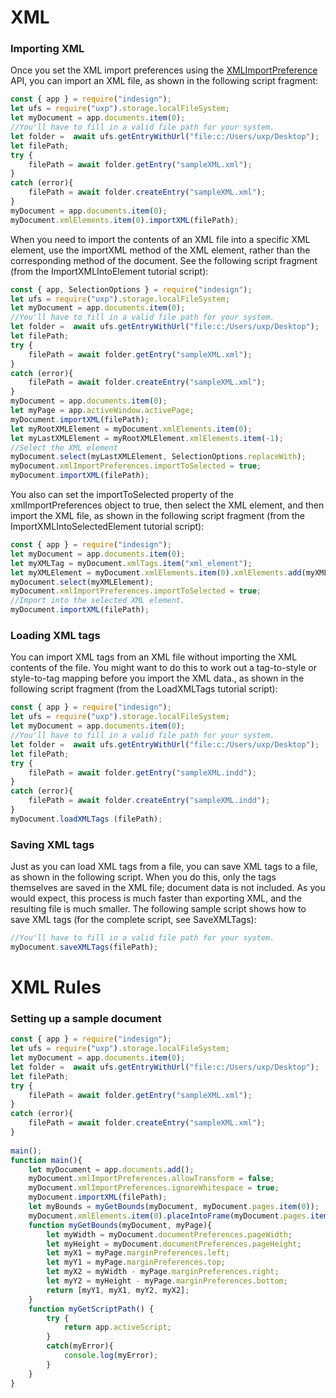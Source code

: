 # XML

### Importing XML

Once you set the XML import preferences using the [XMLImportPreference](https://developer.adobe.com/indesign/dom/api/x/XMLImportPreference/) API, you can import an XML file, as shown in the following script fragment:

```js
const { app } = require("indesign");
let ufs = require("uxp").storage.localFileSystem;
let myDocument = app.documents.item(0);
//You'll have to fill in a valid file path for your system.
let folder =  await ufs.getEntryWithUrl("file:c:/Users/uxp/Desktop");
let filePath;
try {
    filePath = await folder.getEntry("sampleXML.xml");
}
catch (error){
    filePath = await folder.createEntry("sampleXML.xml");
}
myDocument = app.documents.item(0);
myDocument.xmlElements.item(0).importXML(filePath);
```

When you need to import the contents of an XML file into a specific XML element, use the importXML method of the XML element, rather than the corresponding method of the document. See the following script fragment (from the ImportXMLIntoElement tutorial script):

```js
const { app, SelectionOptions } = require("indesign");
let ufs = require("uxp").storage.localFileSystem;
let myDocument = app.documents.item(0);
//You'll have to fill in a valid file path for your system.
let folder =  await ufs.getEntryWithUrl("file:c:/Users/uxp/Desktop");
let filePath;
try {
    filePath = await folder.getEntry("sampleXML.xml");
}
catch (error){
    filePath = await folder.createEntry("sampleXML.xml");
}
myDocument = app.documents.item(0);
let myPage = app.activeWindow.activePage;
myDocument.importXML(filePath);
let myRootXMLElement = myDocument.xmlElements.item(0);
let myLastXMLElement = myRootXMLElement.xmlElements.item(-1);
//Select the XML element
myDocument.select(myLastXMLElement, SelectionOptions.replaceWith);
myDocument.xmlImportPreferences.importToSelected = true;
myDocument.importXML(filePath);
```

You also can set the importToSelected property of the xmlImportPreferences object to true, then select the XML element, and then import the XML file, as shown in the following script fragment (from the ImportXMLIntoSelectedElement tutorial script):

```js
const { app } = require("indesign");
let myDocument = app.documents.item(0);
let myXMLTag = myDocument.xmlTags.item("xml_element");
let myXMLElement = myDocument.xmlElements.item(0).xmlElements.add(myXMLTag);
myDocument.select(myXMLElement);
myDocument.xmlImportPreferences.importToSelected = true;
//Import into the selected XML element.
myDocument.importXML(filePath);
```

### Loading XML tags

You can import XML tags from an XML file without importing the XML contents of the file. You might want to do this to work out a tag-to-style or style-to-tag mapping before you import the XML data., as shown in the following script fragment (from the LoadXMLTags tutorial script):

```js
const { app } = require("indesign");
let ufs = require("uxp").storage.localFileSystem;
let myDocument = app.documents.item(0);
//You'll have to fill in a valid file path for your system.
let folder =  await ufs.getEntryWithUrl("file:c:/Users/uxp/Desktop");
let filePath;
try {    
    filePath = await folder.getEntry("sampleXML.indd");
} 
catch (error){    
    filePath = await folder.createEntry("sampleXML.indd");
}
myDocument.loadXMLTags (filePath);
```

### Saving XML tags

Just as you can load XML tags from a file, you can save XML tags to a file, as shown in the following script. When you do this, only the tags themselves are saved in the XML file; document data is not included. As you would expect, this process is much faster than exporting XML, and the resulting file is much smaller. The following sample script shows how to save XML tags (for the complete script, see SaveXMLTags):

```js
//You'll have to fill in a valid file path for your system.
myDocument.saveXMLTags(filePath);
```

# XML Rules

### Setting up a sample document

```js
const { app } = require("indesign");
let ufs = require("uxp").storage.localFileSystem;
let myDocument = app.documents.item(0);
let folder =  await ufs.getEntryWithUrl("file:c:/Users/uxp/Desktop");
let filePath;
try {
    filePath = await folder.getEntry("sampleXML.xml");
}
catch (error){
    filePath = await folder.createEntry("sampleXML.xml");
}
 
main();
function main(){
    let myDocument = app.documents.add();
    myDocument.xmlImportPreferences.allowTransform = false;
    myDocument.xmlImportPreferences.ignoreWhitespace = true;
    myDocument.importXML(filePath);
    let myBounds = myGetBounds(myDocument, myDocument.pages.item(0));
    myDocument.xmlElements.item(0).placeIntoFrame(myDocument.pages.item(0), myBounds);
    function myGetBounds(myDocument, myPage){
        let myWidth = myDocument.documentPreferences.pageWidth;
        let myHeight = myDocument.documentPreferences.pageHeight;
        let myX1 = myPage.marginPreferences.left;
        let myY1 = myPage.marginPreferences.top;
        let myX2 = myWidth - myPage.marginPreferences.right;
        let myY2 = myHeight - myPage.marginPreferences.bottom;
        return [myY1, myX1, myY2, myX2];
    }
    function myGetScriptPath() {
        try {
            return app.activeScript;
        }
        catch(myError){
            console.log(myError);
        }
    }
}
```